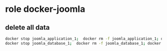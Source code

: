 # role docker-joomla
## delete all data
```bash
docker stop joomla_application_1;  docker rm -f joomla_application_1; docker volume rm -f joomla-data;
docker stop joomla_database_1;  docker rm -f joomla_database_1; docker volume rm -f joomla-database;
```
